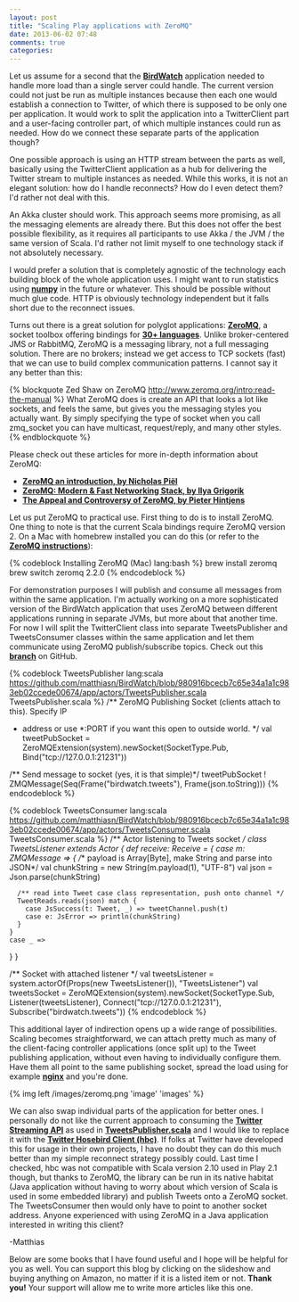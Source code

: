 ```yaml
---
layout: post
title: "Scaling Play applications with ZeroMQ"
date: 2013-06-02 07:48
comments: true
categories: 
---
```

Let us assume for a second that the **[BirdWatch](http://bit.ly/BirdWatch)** application needed to handle more load than a single server could handle. The current version could not just be run as multiple instances because then each one would establish a connection to Twitter, of which there is supposed to be only one per application. It would work to split the application into a TwitterClient part and a user-facing controller part, of which multiple instances could run as needed. How do we connect these separate parts of the application though?

<!-- more -->

One possible approach is using an HTTP stream between the parts as well, basically using the TwitterClient application as a hub for delivering the Twitter stream to multiple instances as needed. While this works, it is not an elegant solution: how do I handle reconnects? How do I even detect them? I'd rather not deal with this. 

An Akka cluster should work. This approach seems more promising, as all the messaging elements are already there. But this does not offer the best possible flexibility, as it requires all participants to use Akka / the JVM / the same version of Scala. I'd rather not limit myself to one technology stack if not absolutely necessary.

I would prefer a solution that is completely agnostic of the technology each building block of the whole application uses. I might want to run statistics using **[numpy](http://www.numpy.org)** in the future or whatever. This should be possible without much glue code. HTTP is obviously technology independent but it falls short due to the reconnect issues.

Turns out there is a great solution for polyglot applications: **[ZeroMQ](http://www.zeromq.org/)**, a socket toolbox offering bindings for **[30+ languages](http://zguide.zeromq.org/page:all)**. Unlike broker-centered JMS or RabbitMQ, ZeroMQ is a messaging library, not a full messaging solution. There are no brokers; instead we get access to TCP sockets (fast) that we can use to build complex communication patterns. I cannot say it any better than this:

{% blockquote Zed Shaw on ZeroMQ http://www.zeromq.org/intro:read-the-manual %}
What ZeroMQ does is create an API that looks a lot like sockets, and feels the same, but gives you the messaging styles you actually want. By simply specifying the type of socket when you call zmq_socket you can have multicast, request/reply, and many other styles.
{% endblockquote %}

Please check out these articles for more in-depth information about ZeroMQ:

+ **[ZeroMQ an introduction, by Nicholas Piël](http://nichol.as/zeromq-an-introduction)**
+ **[ZeroMQ: Modern & Fast Networking Stack, by Ilya Grigorik](http://www.igvita.com/2010/09/03/zeromq-modern-fast-networking-stack/)**
+ **[The Appeal and Controversy of ZeroMQ, by Pieter Hintjens](http://www.josetteorama.com/zeromq/)**

Let us put ZeroMQ to practical use. First thing to do is to install ZeroMQ. One thing to note is that the current Scala bindings require ZeroMQ version 2. On a Mac with homebrew installed you can do this (or refer to the **[ZeroMQ instructions](http://www.zeromq.org/area:download)**):

{% codeblock Installing ZeroMQ (Mac) lang:bash %}
brew install zeromq
brew switch zeromq 2.2.0
{% endcodeblock %}

For demonstration purposes I will publish and consume all messages from within the same application. I'm actually working on a more sophisticated version of the BirdWatch application that uses ZeroMQ between different applications running in separate JVMs, but more about that another time. For now I will split the TwitterClient class into separate TweetsPublisher and TweetsConsumer classes within the same application and let them communicate using ZeroMQ publish/subscribe topics. Check out this **[branch](https://github.com/matthiasn/BirdWatch/tree/130602-ZeroMQ)** on GitHub. 

{% codeblock TweetsPublisher lang:scala https://github.com/matthiasn/BirdWatch/blob/980916bcecb7c65e34a1a1c983eb02ccede00674/app/actors/TweetsPublisher.scala TweetsPublisher.scala %}
/** ZeroMQ Publishing Socket (clients attach to this). Specify IP 
 *  address or use *:PORT if you want this open to outside world.
 */
val tweetPubSocket = ZeroMQExtension(system).newSocket(SocketType.Pub, 
  Bind("tcp://127.0.0.1:21231"))  

/** Send message to socket (yes, it is that simple)*/
tweetPubSocket ! ZMQMessage(Seq(Frame("birdwatch.tweets"), Frame(json.toString)))
{% endcodeblock %}

{% codeblock TweetsConsumer lang:scala https://github.com/matthiasn/BirdWatch/blob/980916bcecb7c65e34a1a1c983eb02ccede00674/app/actors/TweetsConsumer.scala TweetsConsumer.scala %}
/** Actor listening to Tweets socket */
class TweetsListener extends Actor {
  def receive: Receive = {
    case m: ZMQMessage => {
      /** payload is Array[Byte], make String and parse into JSON*/
      val chunkString = new String(m.payload(1), "UTF-8")
      val json = Json.parse(chunkString)                    

      /** read into Tweet case class representation, push onto channel */
      TweetReads.reads(json) match {                               
        case JsSuccess(t: Tweet, _) => tweetChannel.push(t) 
        case e: JsError => println(chunkString)              
      }
    }
    case _ => 
  }
}

/** Socket with attached listener */
val tweetsListener = system.actorOf(Props(new TweetsListener()), "TweetsListener")
val tweetsSocket = ZeroMQExtension(system).newSocket(SocketType.Sub,
  Listener(tweetsListener), Connect("tcp://127.0.0.1:21231"), 
  Subscribe("birdwatch.tweets"))
{% endcodeblock %}

This additional layer of indirection opens up a wide range of possibilities. Scaling becomes straightforward, we can attach pretty much as many of the client-facing controller applications (once split up) to the Tweet publishing application, without even having to individually configure them. Have them all point to the same publishing socket, spread the load using for example **[nginx](http://wiki.nginx.org/Main)** and you're done.

{% img left /images/zeromq.png 'image' 'images' %}

We can also swap individual parts of the application for better ones. I personally do not like the current approach to consuming the **[Twitter Streaming API](https://dev.twitter.com/docs/streaming-apis)** as used in **[TweetsPublisher.scala](https://github.com/matthiasn/BirdWatch/blob/980916bcecb7c65e34a1a1c983eb02ccede00674/app/actors/TweetsPublisher.scala)** and I would like to replace it with the **[Twitter Hosebird Client (hbc)](https://dev.twitter.com/blog/the-hosebird-client-streaming-library)**. If folks at Twitter have developed this for usage in their own projects, I have no doubt they can do this much better than my simple reconnect strategy possibly could. Last time I checked, hbc was not compatible with Scala version 2.10 used in Play 2.1 though, but thanks to ZeroMQ, the library can be run in its native habitat (Java application without having to worry about which version of Scala is used in some embedded library) and publish Tweets onto a ZeroMQ socket. The TweetsConsumer then would only have to point to another socket address. Anyone experienced with using ZeroMQ in a Java application interested in writing this client? 

-Matthias

Below are some books that I have found useful and I hope will be helpful for you as well. You can support this blog by clicking on the slideshow and buying anything on Amazon, no matter if it is a listed item or not. **Thank you!** Your support will allow me to write more articles like this one.

<SCRIPT charset="utf-8" type="text/javascript" src="http://r.matthiasnehlsen.com/slideshow1/wide"> </SCRIPT>